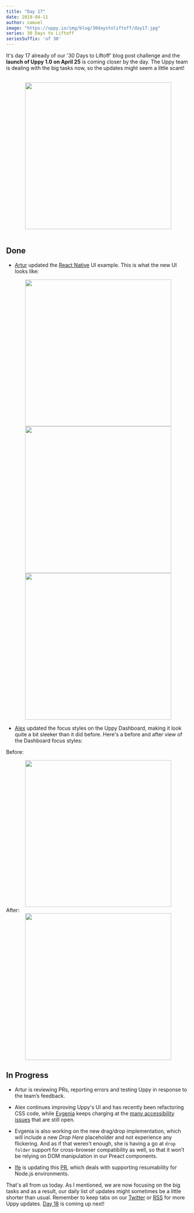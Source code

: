 ```yaml
---
title: "Day 17"
date: 2019-04-11
author: samuel
image: "https://uppy.io/img/blog/30daystoliftoff/day17.jpg"
series: 30 Days to Liftoff
seriesSuffix: 'of 30'
---
```


It's day 17 already of our '30 Days to Liftoff' blog post challenge and the **launch of Uppy 1.0 on April 25** is coming closer by the day. The Uppy team is dealing with the big tasks now, so the updates might seem a little scant!

<center><br /><img width="400" src="/img/blog/30daystoliftoff/day17.jpg" /><br /><br /></center>

<!--truncate-->

## Done

- [Artur](https://github.com/arturi) updated the [React Native](https://github.com/transloadit/uppy/pull/988) UI example. This is what the new UI looks like:

<center><img width="400" src="/img/blog/30daystoliftoff/2019-04-11-react-native-ui-1.png" /></center>
<center><img width="400" src="/img/blog/30daystoliftoff/2019-04-11-react-native-ui-2.png" /></center>
<center><img width="400" src="/img/blog/30daystoliftoff/2019-04-11-react-native-ui-3.png" /></center>

- [Alex](https://github.com/nqst) updated the focus styles on the Uppy Dashboard, making it look quite a bit sleeker than it did before. Here's a before and after view of the Dashboard focus styles:

Before:<br />
<center><img width="400" src="/img/blog/30daystoliftoff/2019-04-11-before-focus.gif" /></center>
After:<br />
<center><img width="400" src="/img/blog/30daystoliftoff/2019-04-11-after-focus.gif" /></center>


## In Progress

- Artur is reviewing PRs, reporting errors and testing Uppy in response to the team’s feedback. 

- Alex continues improving Uppy's UI and has recently been refactoring CSS code, while [Evgenia](https://github.com/lakesare) keeps charging at the [many accessibility issues](https://github.com/transloadit/uppy/issues/created_by/nqst) that are still open.

- Evgenia is also working on the new drag/drop implementation, which will include a new _Drop Here_ placeholder and not experience any flickering. And as if that weren't enough, she is having a go at `drop folder` support for cross-browser compatibility as well, so that it won’t be relying on DOM manipulation in our Preact components.

- [Ife](https://github.com/ifedapoolarewaju) is updating this [PR](https://github.com/tus/tus-js-client/pull/73), which deals with supporting resumability for Node.js environments.


That's all from us today. As I mentioned, we are now focusing on the big tasks and as a result, our daily list of updates might sometimes be a little shorter than usual. Remember to keep tabs on our [Twitter](https://twitter.com/uppy_io) or [RSS](https://uppy.io/atom.xml) for more Uppy updates. [Day 18](/blog/2019/04/liftoff-18/) is coming up next!
